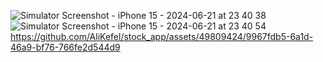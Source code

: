 ![Simulator Screenshot - iPhone 15 - 2024-06-21 at 23 40 38](https://github.com/AliKefel/stock_app/assets/49809424/ce15e5d3-8007-4e82-b268-97c0672b3662)
![Simulator Screenshot - iPhone 15 - 2024-06-21 at 23 40 54](https://github.com/AliKefel/stock_app/assets/49809424/84be3b28-1d99-4408-bf98-79657ac70f98)
https://github.com/AliKefel/stock_app/assets/49809424/9967fdb5-6a1d-46a9-bf76-766fe2d544d9

